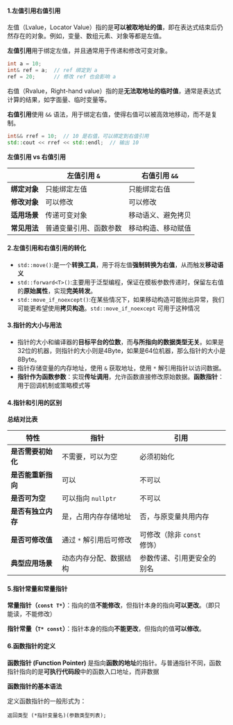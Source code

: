 #### 1.左值引用右值引用

左值（Lvalue，Locator Value）指的是**可以被取地址的值**，即在表达式结束后仍然存在的对象。例如，变量、数组元素、对象等都是左值。

**左值引用**用于绑定左值，并且通常用于传递和修改可变对象。

```cpp
int a = 10;
int& ref = a;  // ref 绑定到 a
ref = 20;      // 修改 ref 也会影响 a
```

右值（Rvalue，Right-hand value）指的是**无法取地址的临时值**，通常是表达式计算的结果，如字面量、临时变量等。

**右值引用**使用 `&&` 语法，用于绑定右值，使得右值可以被高效地移动，而不是复制。

```cpp
int&& rref = 10;  // 10 是右值，可以绑定到右值引用
std::cout << rref << std::endl;  // 输出 10
```

**左值引用 vs 右值引用**

|              | 左值引用 `&`           | 右值引用 `&&`      |
| ------------ | ---------------------- | ------------------ |
| **绑定对象** | 只能绑定左值           | 只能绑定右值       |
| **修改对象** | 可以修改               | 可以修改           |
| **适用场景** | 传递可变对象           | 移动语义、避免拷贝 |
| **常见用法** | 普通变量引用、函数参数 | 移动构造、移动赋值 |

#### 2.左值引用和右值引用的转化

- `std::move()`:是一个**转换工具**，用于将左值**强制转换为右值**，从而触发**移动语义**
- `std::forward<T>()`:主要用于泛型编程，保证在模板参数传递时，保留左右值的**原始属性**，实现**完美转发**。
- `std::move_if_noexcept()`:在某些情况下，如果移动构造可能抛出异常，我们可能更希望使用**拷贝构造**。`std::move_if_noexcept` 可用于这种情况

#### 3.指针的大小与用法

- 指针的大小和编译器的**目标平台的位数**，而**与所指向的数据类型无关**。如果是32位的机器，则指针的大小则是4Byte，如果是64位机器，那么指针的大小是8Byte。
- 指针存储变量的内存地址，使用 `&` 获取地址，使用 `*` 解引用指针以访问数据。
- **指针作为函数参数**：实现**传址调用**，允许函数直接修改原始数据。**函数指针**：用于回调机制或策略模式等

#### 4.指针和引用的区别

**总结对比表**

| 特性               | 指针                    | 引用                        |
| ------------------ | ----------------------- | --------------------------- |
| **是否需要初始化** | 不需要，可以为空        | 必须初始化                  |
| **是否能重新指向** | 可以                    | 不可以                      |
| **是否可为空**     | 可以指向 `nullptr`      | 不可以                      |
| **是否有独立内存** | 是，占用内存存储地址    | 否，与原变量共用内存        |
| **是否可修改值**   | 通过 `*` 解引用后可修改 | 可修改（除非 `const` 修饰） |
| **典型应用场景**   | 动态内存分配、数据结构  | 参数传递、引用更安全的别名  |

#### 5.指针常量和常量指针

**常量指针（`const T*`）**：指向的值**不能修改**，但指针本身的指向**可以更改**。（即只能读，不能修改）

**指针常量（`T* const`）**：指针本身的指向**不能更改**，但指向的值**可以修改**。

#### 6.函数指针的定义

**函数指针 (Function Pointer)** 是指向**函数的地址**的指针。与普通指针不同，函数指针指向的是**可执行代码段**中的函数入口地址，而非数据

 **函数指针的基本语法**

定义函数指针的一般形式为：

```
返回类型 (*指针变量名)(参数类型列表);
```